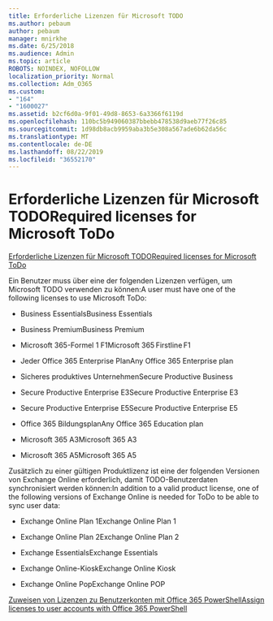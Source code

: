 ```yaml
---
title: Erforderliche Lizenzen für Microsoft TODO
ms.author: pebaum
author: pebaum
manager: mnirkhe
ms.date: 6/25/2018
ms.audience: Admin
ms.topic: article
ROBOTS: NOINDEX, NOFOLLOW
localization_priority: Normal
ms.collection: Adm_O365
ms.custom:
- "164"
- "1600027"
ms.assetid: b2cf6d0a-9f01-49d8-8653-6a3366f6119d
ms.openlocfilehash: 110bc5b949060387bbebb478538d9aeb77f26c85
ms.sourcegitcommit: 1d98db8acb9959aba3b5e308a567ade6b62da56c
ms.translationtype: MT
ms.contentlocale: de-DE
ms.lasthandoff: 08/22/2019
ms.locfileid: "36552170"
---
```

# <a name="required-licenses-for-microsoft-todo"></a><span data-ttu-id="50b2e-102">Erforderliche Lizenzen für Microsoft TODO</span><span class="sxs-lookup"><span data-stu-id="50b2e-102">Required licenses for Microsoft ToDo</span></span>

[<span data-ttu-id="50b2e-103">Erforderliche Lizenzen für Microsoft TODO</span><span class="sxs-lookup"><span data-stu-id="50b2e-103">Required licenses for Microsoft ToDo</span></span>](https://support.office.com/article/381e9d1b-c500-49b5-973e-890fd86528d7.aspx)
  
<span data-ttu-id="50b2e-104">Ein Benutzer muss über eine der folgenden Lizenzen verfügen, um Microsoft TODO verwenden zu können:</span><span class="sxs-lookup"><span data-stu-id="50b2e-104">A user must have one of the following licenses to use Microsoft ToDo:</span></span>
  
- <span data-ttu-id="50b2e-105">Business Essentials</span><span class="sxs-lookup"><span data-stu-id="50b2e-105">Business Essentials</span></span>

- <span data-ttu-id="50b2e-106">Business Premium</span><span class="sxs-lookup"><span data-stu-id="50b2e-106">Business Premium</span></span>

- <span data-ttu-id="50b2e-107">Microsoft 365-Formel 1 F1</span><span class="sxs-lookup"><span data-stu-id="50b2e-107">Microsoft 365 Firstline F1</span></span>

- <span data-ttu-id="50b2e-108">Jeder Office 365 Enterprise Plan</span><span class="sxs-lookup"><span data-stu-id="50b2e-108">Any Office 365 Enterprise plan</span></span>

- <span data-ttu-id="50b2e-109">Sicheres produktives Unternehmen</span><span class="sxs-lookup"><span data-stu-id="50b2e-109">Secure Productive Business</span></span>

- <span data-ttu-id="50b2e-110">Secure Productive Enterprise E3</span><span class="sxs-lookup"><span data-stu-id="50b2e-110">Secure Productive Enterprise E3</span></span>

- <span data-ttu-id="50b2e-111">Secure Productive Enterprise E5</span><span class="sxs-lookup"><span data-stu-id="50b2e-111">Secure Productive Enterprise E5</span></span>

- <span data-ttu-id="50b2e-112">Office 365 Bildungsplan</span><span class="sxs-lookup"><span data-stu-id="50b2e-112">Any Office 365 Education plan</span></span>

- <span data-ttu-id="50b2e-113">Microsoft 365 A3</span><span class="sxs-lookup"><span data-stu-id="50b2e-113">Microsoft 365 A3</span></span>

- <span data-ttu-id="50b2e-114">Microsoft 365 A5</span><span class="sxs-lookup"><span data-stu-id="50b2e-114">Microsoft 365 A5</span></span>

<span data-ttu-id="50b2e-115">Zusätzlich zu einer gültigen Produktlizenz ist eine der folgenden Versionen von Exchange Online erforderlich, damit TODO-Benutzerdaten synchronisiert werden können:</span><span class="sxs-lookup"><span data-stu-id="50b2e-115">In addition to a valid product license, one of the following versions of Exchange Online is needed for ToDo to be able to sync user data:</span></span>
  
- <span data-ttu-id="50b2e-116">Exchange Online Plan 1</span><span class="sxs-lookup"><span data-stu-id="50b2e-116">Exchange Online Plan 1</span></span>

- <span data-ttu-id="50b2e-117">Exchange Online Plan 2</span><span class="sxs-lookup"><span data-stu-id="50b2e-117">Exchange Online Plan 2</span></span>

- <span data-ttu-id="50b2e-118">Exchange Essentials</span><span class="sxs-lookup"><span data-stu-id="50b2e-118">Exchange Essentials</span></span>

- <span data-ttu-id="50b2e-119">Exchange Online-Kiosk</span><span class="sxs-lookup"><span data-stu-id="50b2e-119">Exchange Online Kiosk</span></span>

- <span data-ttu-id="50b2e-120">Exchange Online Pop</span><span class="sxs-lookup"><span data-stu-id="50b2e-120">Exchange Online POP</span></span>

[<span data-ttu-id="50b2e-121">Zuweisen von Lizenzen zu Benutzerkonten mit Office 365 PowerShell</span><span class="sxs-lookup"><span data-stu-id="50b2e-121">Assign licenses to user accounts with Office 365 PowerShell</span></span>](https://docs.microsoft.com/office365/enterprise/powershell/assign-licenses-to-user-accounts-with-office-365-powershell )
  